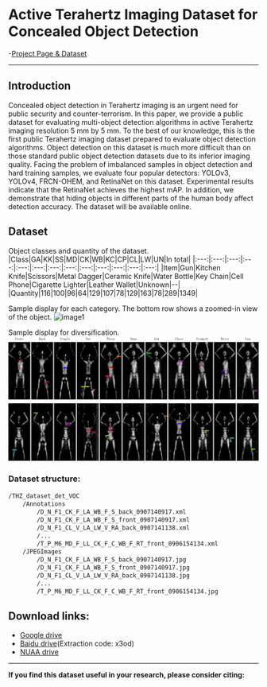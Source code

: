 # Active Terahertz Imaging Dataset for Concealed Object Detection
-[Project Page & Dataset](https://linglix.github.io/THz_Dataset/)
****
## Introduction
Concealed object detection in Terahertz imaging is an urgent need for public security and counter-terrorism. In this paper, we provide a public dataset for evaluating multi-object detection algorithms in active Terahertz imaging resolution 5 mm by 5 mm.  To the best of our knowledge, this is the first public Terahertz imaging dataset prepared to evaluate object detection algorithms. Object detection on this dataset is much more difficult than on those standard public object detection datasets due to its inferior imaging quality. Facing the problem of imbalanced samples in object detection and hard training samples, we evaluate four popular detectors: YOLOv3, YOLOv4, FRCN-OHEM, and RetinaNet on this dataset. Experimental results indicate that the RetinaNet achieves the highest mAP. In addition, we demonstrate that hiding objects in different parts of the human body affect detection accuracy. The dataset will be available online.

## Dataset
Object classes and quantity of the dataset.
|Class|GA|KK|SS|MD|CK|WB|KC|CP|CL|LW|UN|In total|
|:---:|:---:|:---:|:---:|:---:|:---:|:---:|:---:|:---:|:---:|:---:|:---:|:---:|
|Item|Gun|Kitchen Knife|Scissors|Metal Dagger|Ceramic Knife|Water Bottle|Key Chain|Cell Phone|Cigarette Lighter|Leather Wallet|Unknown|--|
|Quantity|116|100|96|64|129|107|78|129|163|78|289|1349|


Sample display for each category. The bottom row shows a zoomed-in view of the object.
![image1](/Image/classes.png)


Sample display for diversification.
![image2](/Image/diversification.png)


### Dataset structure:
```
/THZ_dataset_det_VOC
    /Annotations
        /D_N_F1_CK_F_LA_WB_F_S_back_0907140917.xml
        /D_N_F1_CK_F_LA_WB_F_S_front_0907140917.xml
        /D_N_F1_CL_V_LA_LW_V_RA_back_0907141138.xml
        /...
        /T_P_M6_MD_F_LL_CK_F_C_WB_F_RT_front_0906154134.xml
    /JPEGImages
        /D_N_F1_CK_F_LA_WB_F_S_back_0907140917.jpg
        /D_N_F1_CK_F_LA_WB_F_S_front_0907140917.jpg
        /D_N_F1_CL_V_LA_LW_V_RA_back_0907141138.jpg
        /...
        /T_P_M6_MD_F_LL_CK_F_C_WB_F_RT_front_0906154134.jpg
```

## Download links:
- [Google drive](https://drive.google.com/drive/folders/1A6LiyWAvRmKIJN5yXQZ3HxZVwNEFz8uV?usp=sharing)
- [Baidu drive](https://pan.baidu.com/s/1MRPyeMtzCQRO5ydgX0rSHA)(Extraction code: x3od)
- [NUAA drive](https://pan.nuaa.edu.cn/share/5cb047f309049ba7f68ab9e1e0)

---


**If you find this dataset useful in your research, please consider citing:**

```

```
